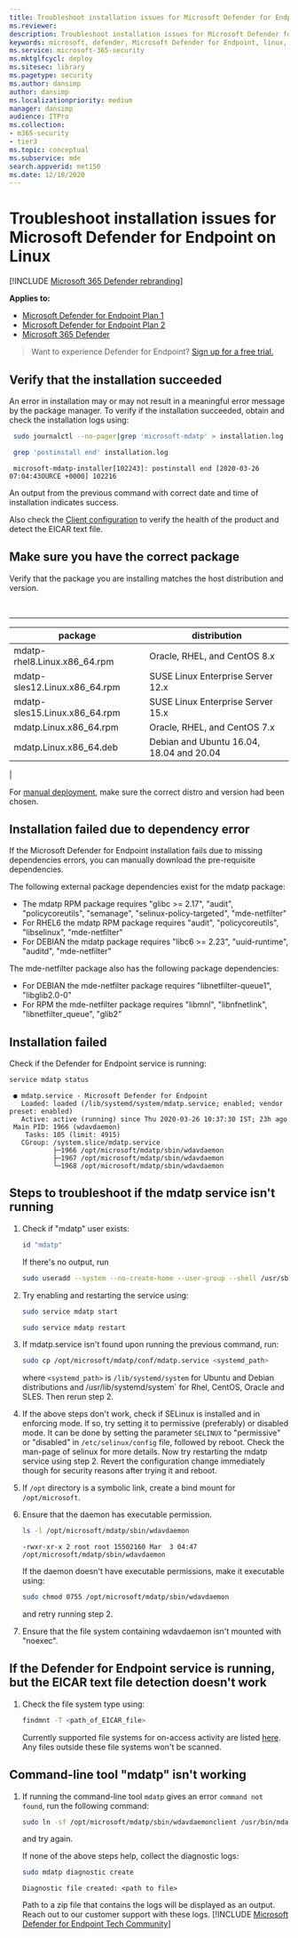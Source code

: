 ```yaml
---
title: Troubleshoot installation issues for Microsoft Defender for Endpoint on Linux
ms.reviewer:
description: Troubleshoot installation issues for Microsoft Defender for Endpoint on Linux
keywords: microsoft, defender, Microsoft Defender for Endpoint, linux, installation
ms.service: microsoft-365-security
ms.mktglfcycl: deploy
ms.sitesec: library
ms.pagetype: security
ms.author: dansimp
author: dansimp
ms.localizationpriority: medium
manager: dansimp
audience: ITPro
ms.collection: 
- m365-security
- tier3
ms.topic: conceptual
ms.subservice: mde
search.appverid: met150
ms.date: 12/18/2020
---
```


# Troubleshoot installation issues for Microsoft Defender for Endpoint on Linux

[!INCLUDE [Microsoft 365 Defender rebranding](../../includes/microsoft-defender.md)]

**Applies to:**

- [Microsoft Defender for Endpoint Plan 1](https://go.microsoft.com/fwlink/p/?linkid=2154037)
- [Microsoft Defender for Endpoint Plan 2](https://go.microsoft.com/fwlink/p/?linkid=2154037)
- [Microsoft 365 Defender](https://go.microsoft.com/fwlink/?linkid=2118804)

> Want to experience Defender for Endpoint? [Sign up for a free trial.](https://signup.microsoft.com/create-account/signup?products=7f379fee-c4f9-4278-b0a1-e4c8c2fcdf7e&ru=https://aka.ms/MDEp2OpenTrial?ocid=docs-wdatp-investigateip-abovefoldlink)

## Verify that the installation succeeded

An error in installation may or may not result in a meaningful error message by the package manager. To verify if the installation succeeded, obtain and check the installation logs using:

```bash
 sudo journalctl --no-pager|grep 'microsoft-mdatp' > installation.log
```

```bash
 grep 'postinstall end' installation.log
```

```Output
 microsoft-mdatp-installer[102243]: postinstall end [2020-03-26 07:04:43OURCE +0000] 102216
```

An output from the previous command with correct date and time of installation indicates success.

Also check the [Client configuration](linux-install-manually.md#client-configuration) to verify the health of the product and detect the EICAR text file.

## Make sure you have the correct package

Verify that the package you are installing matches the host distribution and version.

<br>

****

|package|distribution|
|---|---|
|mdatp-rhel8.Linux.x86_64.rpm|Oracle, RHEL, and CentOS 8.x|
|mdatp-sles12.Linux.x86_64.rpm|SUSE Linux Enterprise Server 12.x|
|mdatp-sles15.Linux.x86_64.rpm|SUSE Linux Enterprise Server 15.x|
|mdatp.Linux.x86_64.rpm|Oracle, RHEL, and CentOS 7.x|
|mdatp.Linux.x86_64.deb|Debian and Ubuntu 16.04, 18.04 and 20.04|
|

For [manual deployment](linux-install-manually.md), make sure the correct distro and version had been chosen.

## Installation failed due to dependency error

If the Microsoft Defender for Endpoint installation fails due to missing dependencies errors, you can manually download the pre-requisite dependencies. 

The following external package dependencies exist for the mdatp package:

- The mdatp RPM package requires "glibc >= 2.17", "audit", "policycoreutils", "semanage", "selinux-policy-targeted", "mde-netfilter" 
- For RHEL6 the mdatp RPM package requires "audit", "policycoreutils", "libselinux", "mde-netfilter" 
- For DEBIAN the mdatp package requires "libc6 >= 2.23", "uuid-runtime", "auditd", "mde-netfilter" 

The mde-netfilter package also has the following package dependencies:

- For DEBIAN the mde-netfilter package requires "libnetfilter-queue1", "libglib2.0-0"  
- For RPM the mde-netfilter package requires "libmnl", "libnfnetlink", "libnetfilter_queue", "glib2" 

## Installation failed

Check if the Defender for Endpoint service is running:

```bash
service mdatp status
```

```Output
 ● mdatp.service - Microsoft Defender for Endpoint
   Loaded: loaded (/lib/systemd/system/mdatp.service; enabled; vendor preset: enabled)
   Active: active (running) since Thu 2020-03-26 10:37:30 IST; 23h ago
 Main PID: 1966 (wdavdaemon)
    Tasks: 105 (limit: 4915)
   CGroup: /system.slice/mdatp.service
           ├─1966 /opt/microsoft/mdatp/sbin/wdavdaemon
           ├─1967 /opt/microsoft/mdatp/sbin/wdavdaemon
           └─1968 /opt/microsoft/mdatp/sbin/wdavdaemon
 ```

## Steps to troubleshoot if the mdatp service isn't running

1. Check if "mdatp" user exists:

    ```bash
    id "mdatp"
    ```

    If there's no output, run

    ```bash
    sudo useradd --system --no-create-home --user-group --shell /usr/sbin/nologin mdatp
    ```

2. Try enabling and restarting the service using:

    ```bash
    sudo service mdatp start
    ```

    ```bash
    sudo service mdatp restart
    ```

3. If mdatp.service isn't found upon running the previous command, run:

    ```bash
    sudo cp /opt/microsoft/mdatp/conf/mdatp.service <systemd_path> 
    ```

    where `<systemd_path>` is `/lib/systemd/system` for Ubuntu and Debian distributions and /usr/lib/systemd/system` for Rhel, CentOS, Oracle and SLES. Then rerun step 2.

4. If the above steps don't work, check if SELinux is installed and in enforcing mode. If so, try setting it to permissive (preferably) or disabled mode. It can be done by setting the parameter `SELINUX` to "permissive" or "disabled" in `/etc/selinux/config` file, followed by reboot. Check the man-page of selinux for more details.
Now try restarting the mdatp service using step 2. Revert the configuration change immediately though for security reasons after trying it and reboot.

5. If `/opt` directory is a symbolic link, create a bind mount for `/opt/microsoft`.

6. Ensure that the daemon has executable permission.

    ```bash
    ls -l /opt/microsoft/mdatp/sbin/wdavdaemon
    ```

    ```Output
    -rwxr-xr-x 2 root root 15502160 Mar  3 04:47 /opt/microsoft/mdatp/sbin/wdavdaemon
    ```

    If the daemon doesn't have executable permissions, make it executable using:

    ```bash
    sudo chmod 0755 /opt/microsoft/mdatp/sbin/wdavdaemon
    ```

    and retry running step 2.

7. Ensure that the file system containing wdavdaemon isn't mounted with "noexec".

## If the Defender for Endpoint service is running, but the EICAR text file detection doesn't work

1. Check the file system type using:

    ```bash
    findmnt -T <path_of_EICAR_file>
    ```

    Currently supported file systems for on-access activity are listed [here](microsoft-defender-endpoint-linux.md#system-requirements). Any files outside these file systems won't be scanned.

## Command-line tool "mdatp" isn't working

1. If running the command-line tool `mdatp` gives an error `command not found`, run the following command:

    ```bash
    sudo ln -sf /opt/microsoft/mdatp/sbin/wdavdaemonclient /usr/bin/mdatp
    ```

    and try again.

    If none of the above steps help, collect the diagnostic logs:

    ```bash
    sudo mdatp diagnostic create
    ```

    ```Output
    Diagnostic file created: <path to file>
    ```

    Path to a zip file that contains the logs will be displayed as an output. Reach out to our customer support with these logs.
[!INCLUDE [Microsoft Defender for Endpoint Tech Community](../../includes/defender-mde-techcommunity.md)]
